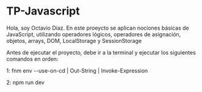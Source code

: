 # TP-Javascript
Hola, soy Octavio Diaz. En este proeycto se aplican nociones básicas de JavaScript, utilizando operadores lógicos, operadores de asignación, objetos, arrays, DOM, LocalStorage y SessionStorage

Antes de ejecutar el proyecto, debe ir a la terminal y ejecutar los siguientes comandos en orden: 
<p>1: fnm env --use-on-cd | Out-String | Invoke-Expression </p>
<p>2: npm run dev </p>
